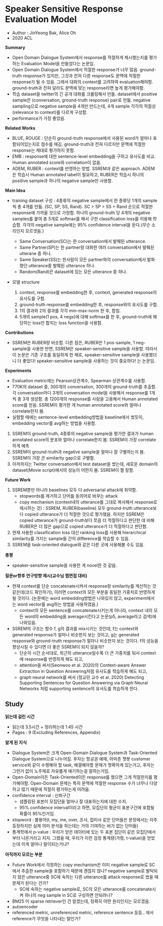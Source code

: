 # Speaker Sensitive Response Evaluation Model
- Author : JinYeong Bak, Alice Oh
- 2020 ACL

**Summary**
- Open Domain Dialogue System에서 response를 적절하게 제시했는지를 평가하는 Evaluation Model을 만들었다는 논문임.
- Open Domain Dialogue System에서 적절한 response가 너무 많음. ground-truth response가 있지만, 그것과 전혀 다른 response도 문맥에 적절한 response가 될 수 있음.
그래서 대화의 context를 고려하여 evaluation해야함. ground-truth과 전혀 달라도 문맥에 맞는 response라면 높게 평가해야함. 
- 학습 dataset을 twitter의 긴 공개 대화를 크롤링해서 만듦. dataset에서 positive sample은 (conversation, ground-truth response) pair로 만듦. negative sampling으로 negative sample을 4개만 만드는데, 4개 sample 각각의 적절성(relevance to context)를 다르게 구성함. 
- performance가 가장 좋았음.

**Related Works**
- BLUE, ROUGE : 단순히 ground-truth response에서 사용된 word가 얼마나 포함되어있는지로 점수를 매김. ground-truth과 전혀 다르지만 문맥에 적절한 response는 제대로 평가하지 못함.
- EMB : response에 대한 sentence-level embedding을 구하고 유사도를 비교. Human annotated score와 correlation이 없음.
- ADEM, RUBER : context를 반영하는 방법. SSREM과 같은 approach. ADEM은 학습시 Human annotated label이 필요하고, RUBER은 학습시 하나의 positive sample과 하나의 negative sample만 사용함.

**Main Idea**
- training dataset 구성 : 4종류의 negative sample에서 한 종류당 1개의 sample씩 총 4개를 만듦. (SC, SP, SS, Rand). SC > SP > SS > Rand 순으로 적절한 response에 가까울 것으로 가정함. 하나의 ground-truth 당 4개의 negative samples를 붙여
총 5개로 softmax를 해서 구한 classification loss를 이용해 학습함. 각각의 negative sample에는 95% confidence interval을 둔다.(무슨 소리인지 모르겟음.)
  - Same Conversation(SC)는 한 conversation에서 발췌된 utterance. 
  - Same Partner(SP)는 한 partner랑 대화한 여러 conversation에서 발췌된 utterane 중 하나. 
  - Same Speaker(SS)는 한사람이 모든 partner와의 conversation에서 발화했던 utterance중 발췌된 utterance 하나. 
  - Random(Rand)은 dataset에 있는 모든 utterance 중 하나.

- 모델 structure
  1. context, response를 embedding한 후, context, generated response의 유사도를 구함. 
  2. ground-truth response를 embedding한 후, response와의 유사도를 구함.
  3. 1의 결과와 2의 결과를 각각 min-max-norm 한 후, 합침.
  4. 5개의 sample(1 pos, 4 negs)에 대해 softmax를 한 후, ground-truth에 해당하는 loss만 합치는 loss function을 사용함.


**Contributions**
- SSREM은 RUBER랑 비슷함. 다른 점은, RUBER은 1 pos-sample, 1 neg-sample을 사용한 반면, SSREM은 speaker-sensitive sample을 사용함. 따라서 이 논문은 기존 구조를 동일하게 한 채로, speaker-sensitive sample을 사용했더니 더 좋았다! speaker-sensitive sample을 사용하는 것이 중요하다! 는 논문임. 

**Experiments**
- Evaluation metric에는 Pearson상관계수, Spearman 상관계수를 사용함.
- 770K의 dataset 중, 300개의 conversation, 300개의 ground-truth를 추출함. 각 conversation마다 3개의 conversation model을 사용해서 response를 1개씩 총 3개 생성함. 
총 1200개의 response를 사람을 고용해서 Human annotated score를 얻음. SSREM이 평가한 게 human annotated score와 얼마나 correlate한지 봄.
- 실험할 때에는 sentence-level embedding방법을 baseline에서 썼듯이, embedding vector를 avg하는 방법을 사용함.
1. SSREM이 ground-truth, 4종류의 negative sample을 평가한 결과가 human annotated score의 분포와 얼마나 correlate한지 봄. SSREM이 가장 correlate하게 예측
2. SSREM이 ground-truth과 negative sample을 얼마나 잘 구별하는지 봄. SSREM이 가장 큰 similarity gap으로 구별함.
3. 아까까지는 Twitter conversation에서 test dataset을 썼는데, 새로운 domain의 dataset(Movie script)에서의 성능이 어떤지 봄. SSREM이 젤 잘함.

**Future Work**
1. SSREM뿐만 아니라 baselines 모두 다 adversarial attack에 취약함. 
    - stopwords를 제거하고 단어를 동의어로 바꾸는 attack 
    - copy mechanism (context내의 utterance를 그대로 복사해서 response로 제시하는 것) : SSREM, RUBER(baseline) 모두 ground-truth utterance보다 copied utterance가 더 적절한 것으로 평가했음. 하지만 SSREM은 copied utterance가 ground-truth보다 쪼끔 더 적절하다고 판단한 데 비해 RUBER은 더 많은 gap으로 copied utterance가 더 적절하다고 판단함. 
2. 현재 사용한 classification loss 대신 ranking loss를 사용해 hierarchical similarity를 가지는 sample들 간의 difference를 학습할 수 있음.
3. SSREM을 task-oriented dialogue와 같은 다른 곳에 사용해볼 수도 있음.

**총평**
- speaker-sensitive sample을 사용한 게 novel한 것 같음.

**질문or향후 연구방향 제시(교수님 랩면접 대비)**
- 현재 context를 단순 concatenate시켜서 response랑 similarity를 계산하는 것 같은데(코드 확인하기), 이러면 context의 모든 부분을 동일한 가중치로 반영하게 될 것이다. (논문에는 word embedding방법은 나와있지 않고, experiment에서는 word vector를 avg하는 방법을 사용하였음.)
  - context의 모든 sentence를 concatenate시키는게 아니라, context 내의 모든 word의 embedding을 average시킨다고 논문(p5, average라고 검색)에 나와있음. 
- SSREM의 구조는 함수 f, g의 결과를 mix시키는 것인데, f는 context와 generated response가 얼마나 비슷한지 보는 것이고, g는 generated response와 ground-truth response가 얼마나 비슷한지 보는 것이다. f의 성능을 향상시킬 수 있다면 더 좋은 SSREM이 되지 않을까?
  - 단순히 시간 순서대로, 최근의 utterance일수록 더 큰 가중치를 둬서 context에 response를 반영하게 해도 되고, 
  - attention을 써서(Seonwoo et al. 2020)의 Context-aware Answer Extraction in Question Answering처럼 유사도를 학습하게 해도 되고,
  - graph neural network를 써서 (정교민 교수 et al. 2020) Detecting Supporting Sentences for Question Answering via Graph Neural Networks 처럼 supporting sentence의 유사도를 학습하게 한다.

## Study

**읽는데 걸린 시간**
- 읽는데 3.5시간 + 정리하는데 1:45 시간
- Pages : 9 (Excluding References, Appendix)

**알게 된 지식**
- Dialogue System은 크게 Open-Domain Dialogue System과 Task-Oriented Dialogue System으로 나누어짐. 후자는 항공권 예매, 아마존 챗봇 customer service와 같이 수행해야 할 task, 해결해야할 문제가 명확하게 있는거고, 후자는 그런거 없이 노주제로 자유롭게 얘기하는걸 말하는거임.
- Open-Domain이든 Task-Oriented이든 response를 했으면 그게 적절한지를 평가해야함. Open-Domain 문제는 특히 문맥에 적절한 response 수가 너무나 다양하고 많기 때문에 적절히 평가하는게 어려움.
- confidence interval : 신뢰구간
  - 샘플링된 표본이 모집단을 얼마나 잘 대표하는지에 대한 수치.
  - 95% confidence interval이라고 하면, 모집단의 평균이 표본구간에 포함될 확률이 95%인거임.
- stopword : 불용어(I, my, me, over, 조사, 접미사 같은 단어들은 문장에서는 자주 등장하지만 실제 의미 분석을 하는데는 거의 기여하는 바가 없는 단어들)
- 통계학에서 p-value : 우리가 얻은 데이터에 있는 두 표본 집단이 같은 모집단에서부터 나온거라고 치자. 그랬을 때, 우리가 이런 검정 통계량(가령, t-value)을 얻었는데 이게 얼마나 말이되는거냐?

**아직까지 모르는 부분**
- Future Work에서 걱정하는 copy mechanism은 이미 negative sample로 SC에서 추출한 sample을 포함하기 때문에 괜찮지 않나? negative sample로 발탁되지 않은 utterance중 SC에 속하는 다른 utterance를 attack response로 썼을 때 문제가 된다는 건가?
  - SC에 속하는 negative sample로, SC의 모든 utterance를 concatenate시켜 하나의 neg sample in SC로 구성하면 안되려나?
- BM25 이 sparse retriever인 건 알겠는데, 정확히 어떤 원리인지는 모르겠음.
- autoencoder
- referenced metric, unreferenced metric, reference sentence 등등.. 에서 reference가 무엇을 나타내는 말인가?

